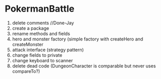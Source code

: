 # PokermanBattle

1. delete comments //Done-Jay
2. create a package
3. rename methods and fields
4. hero and monster factory (simple factory with createHero and createMonster
5. attack interface (strategy pattern)
6. change fields to private
7. change keyboard to scanner
8. delete dead code (DungeonCharacter is comparable but never uses compareTo?)
